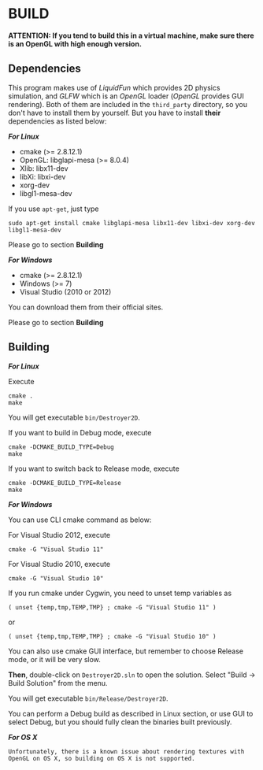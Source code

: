 BUILD
=======

**ATTENTION: If you tend to build this in a virtual machine, make sure there is an OpenGL with high enough version.**

Dependencies
-------

This program makes use of *LiquidFun* which provides 2D physics simulation, and *GLFW* which is an *OpenGL* loader (*OpenGL* provides GUI rendering). Both of them are included in the `third_party` directory, so you don't have to install them by yourself. But you have to install **their** dependencies as listed below:

***For Linux***

- cmake (>= 2.8.12.1)
- OpenGL: libglapi-mesa (>= 8.0.4)
- Xlib: libx11-dev
- libXi: libxi-dev
- xorg-dev
- libgl1-mesa-dev

If you use `apt-get`, just type

    sudo apt-get install cmake libglapi-mesa libx11-dev libxi-dev xorg-dev libgl1-mesa-dev

Please go to section **Building**

***For Windows***

- cmake (>= 2.8.12.1)
- Windows (>= 7)
- Visual Studio (2010 or 2012)

You can download them from their official sites.

Please go to section **Building**

Building
-------

***For Linux***

Execute

    cmake .
    make

You will get executable `bin/Destroyer2D`.

If you want to build in Debug mode, execute

    cmake -DCMAKE_BUILD_TYPE=Debug
    make

If you want to switch back to Release mode, execute

    cmake -DCMAKE_BUILD_TYPE=Release
    make

***For Windows***

You can use CLI cmake command as below:

For Visual Studio 2012, execute

    cmake -G "Visual Studio 11"

For Visual Studio 2010, execute

    cmake -G "Visual Studio 10"

If you run cmake under Cygwin, you need to unset temp variables as

    ( unset {temp,tmp,TEMP,TMP} ; cmake -G "Visual Studio 11" )

or

    ( unset {temp,tmp,TEMP,TMP} ; cmake -G "Visual Studio 10" )

You can also use cmake GUI interface, but remember to choose Release mode, or it will be very slow.

**Then**, double-click on `Destroyer2D.sln` to open the solution. Select "Build -> Build Solution" from the menu.

You will get executable `bin/Release/Destroyer2D`.

You can perform a Debug build as described in Linux section, or use GUI to select Debug, but you should fully clean the binaries built previously.

***For OS X***

    Unfortunately, there is a known issue about rendering textures with OpenGL on OS X, so building on OS X is not supported.

